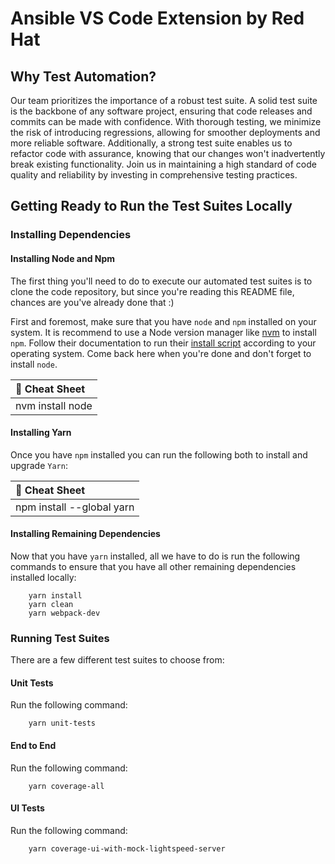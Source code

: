 # Ansible VS Code Extension by Red Hat

## Why Test Automation?

Our team prioritizes the importance of a robust test suite. A solid test suite
is the backbone of any software project, ensuring that code releases and commits
can be made with confidence. With thorough testing, we minimize the risk of
introducing regressions, allowing for smoother deployments and more reliable
software. Additionally, a strong test suite enables us to refactor code with
assurance, knowing that our changes won't inadvertently break existing
functionality. Join us in maintaining a high standard of code quality and
reliability by investing in comprehensive testing practices.

## Getting Ready to Run the Test Suites Locally

### Installing Dependencies

#### Installing Node and Npm

The first thing you'll need to do to execute our automated test suites is to
clone the code repository, but since you're reading this README file, chances
are you've already done that :)

First and foremost, make sure that you have `node` and `npm` installed on your
system. It is recommend to use a Node version manager like
[nvm](https://github.com/nvm-sh/nvm) to install `npm`. Follow their
documentation to run their
[install script](https://github.com/nvm-sh/nvm?tab=readme-ov-file#installing-and-updating)
according to your operating system. Come back here when you're done and don't
forget to install `node`.

| :memo: Cheat Sheet |
| :----------------- |
| nvm install node   |

#### Installing Yarn

Once you have `npm` installed you can run the following both to install and
upgrade `Yarn`:

| :memo: Cheat Sheet        |
| :------------------------ |
| npm install --global yarn |

#### Installing Remaining Dependencies

Now that you have `yarn` installed, all we have to do is run the following
commands to ensure that you have all other remaining dependencies installed
locally:

```shell
    yarn install
    yarn clean
    yarn webpack-dev
```

### Running Test Suites

There are a few different test suites to choose from:

#### Unit Tests

Run the following command:

```shell
    yarn unit-tests
```

#### End to End

Run the following command:

```shell
    yarn coverage-all
```

#### UI Tests

Run the following command:

```shell
    yarn coverage-ui-with-mock-lightspeed-server
```
